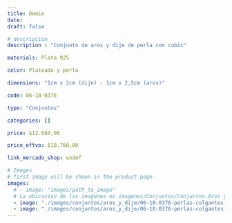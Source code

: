 ```yaml
---
title: Demie
date: 
draft: false

# descripcion
description : "Conjunto de aros y dije de perla con cubic"

materials: Plata 925

color: Plateado y perla

dimensions: "1cm x 2cm (dije) - 1cm x 2,5cm (aros)"

code: 06-18-0376

type: "Conjuntos"

categories: []

price: $12.660,00

price_eftvo: $10.760,00

link_mercado_shop: undef

# Images
# first image will be shown in the product page
images:
  # - image: "images/path_to_image"
  # La ubicacion de las imagenes es imagenes/Conjuntos/Conjuntos.Aros y Dije/06-18-0376-demie
  - image: "./images/conjuntos/aros_y_dije/06-18-0376-perlas-colgantes-con-cubic_a.JPG"
  - image: "./images/conjuntos/aros_y_dije/06-18-0376-perlas-colgantes-con-cubic_b.JPG"
---
```

